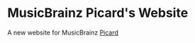 # MusicBrainz Picard's Website

A new website for MusicBrainz [Picard](https://musicbrainz.org/doc/MusicBrainz_Picard)
